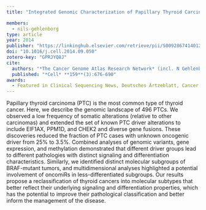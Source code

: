 ```yaml
---
title: "Integrated Genomic Characterization of Papillary Thyroid Carcinoma"

members:
  - nils-gehlenborg
type: article
year: 2014
publisher: "https://linkinghub.elsevier.com/retrieve/pii/S0092867414012380"
doi: "10.1016/j.cell.2014.09.050"
zotero-key: "GPRJYQ8J"
cite:
  authors: "*The Cancer Genome Atlas Research Network* (incl. N Gehlenborg)"
  published: "*Cell* **159**(3):676-690"
awards:
  - Featured in Clinical Sequencing News, Deutsches Ärtzeblatt, Cancer Research UK News.
---
```

Papillary thyroid carcinoma (PTC) is the most common type of thyroid cancer. Here, we describe the genomic landscape of 496 PTCs. We observed a low frequency of somatic alterations (relative to other carcinomas) and extended the set of known PTC driver alterations to include EIF1AX, PPM1D, and CHEK2 and diverse gene fusions. These discoveries reduced the fraction of PTC cases with unknown oncogenic driver from 25% to 3.5%. Combined analyses of genomic variants, gene expression, and methylation demonstrated that different driver groups lead to different pathologies with distinct signaling and differentiation characteristics. Similarly, we identified distinct molecular subgroups of BRAF-mutant tumors, and multidimensional analyses highlighted a potential involvement of oncomiRs in less-differentiated subgroups. Our results propose a reclassification of thyroid cancers into molecular subtypes that better reflect their underlying signaling and differentiation properties, which has the potential to improve their pathological classification and better inform the management of the disease.